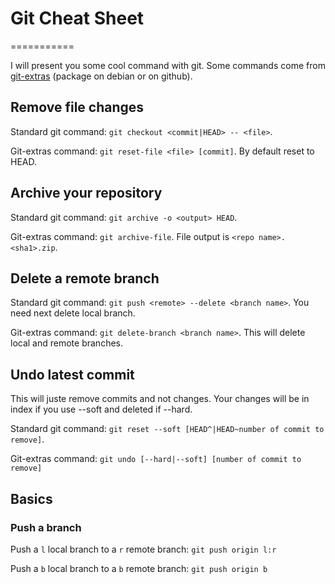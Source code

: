 # Git Cheat Sheet
===========

I will present you some cool command with git.
Some commands come from [git-extras](https://github.com/tj/git-extras)
(package on debian or on github).

## Remove file changes

Standard git command: `git checkout <commit|HEAD> -- <file>`.

Git-extras command: `git reset-file <file> [commit]`.
By default reset to HEAD.

## Archive your repository

Standard git command: `git archive -o <output> HEAD`.

Git-extras command: `git archive-file`.
File output is `<repo name>.<sha1>.zip`.

## Delete a remote branch

Standard git command: `git push <remote> --delete <branch name>`.
You need next delete local branch.

Git-extras command: `git delete-branch <branch name>`.
This will delete local and remote branches.

## Undo latest commit

This will juste remove commits and not changes.
Your changes will be in index if you use --soft and deleted if --hard.

Standard git command: `git reset --soft [HEAD^|HEAD~number of commit to remove]`.

Git-extras command: `git undo [--hard|--soft] [number of commit to remove]`

## Basics

### Push a branch

Push a `l` local branch to a `r` remote branch: `git push origin l:r`

Push a `b` local branch to a `b` remote branch: `git push origin b`
